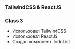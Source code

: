 ### TailwindCSS & ReactJS
### Class 3

- Использовал TailwindCSS
- Использовал ReactJS
- Создал компонент TodoList
